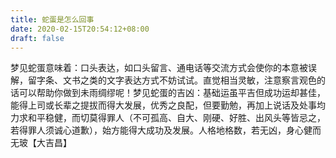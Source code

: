 ```yaml
---
title: 蛇蛋是怎么回事
date: 2020-02-15T20:54:12+08:00
draft: false
---
```


梦见蛇蛋意味着：口头表达，如口头留言、通电话等交流方式会使你的本意被误解，留字条、文书之类的文字表达方式不妨试试。直觉相当灵敏，注意察言观色的话可以帮助你做到未雨绸缪呢！梦见蛇蛋的吉凶：基础运虽平吉但成功运却甚佳，能得上司或长辈之提拔而得大发展，优秀之良配，但要勤勉，再加上说话及处事均力求和平稳健，而切莫得罪人（不可孤高、自大、刚硬、好胜、出风头等皆忌之，若得罪人须诚心道歉），始方能得大成功及发展。人格地格数，若无凶，身心健而无玻【大吉昌】
